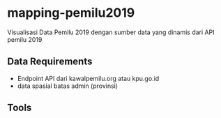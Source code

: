 # mapping-pemilu2019
Visualisasi Data Pemilu 2019 dengan sumber data yang dinamis dari API pemilu 2019<p>
## Data Requirements
- Endpoint API dari kawalpemilu.org atau kpu.go.id
- data spasial batas admin (provinsi)
## Tools
